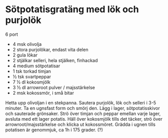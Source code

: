 # Sötpotatisgratäng med lök och purjolök

6 port

 - 4 msk olivolja
 - 2 stora purjolökar, endast vita delen
 - 2 gula lökar
 - 2 stjälkar selleri, hela stjälken, finhackad
 - 4 medium sötpotatisar
 - 1 tsk torkad timjan
 - ½ tsk svartpeppar
 - 7 ½ dl kokosmjölk
 - 3 ½  dl arrowroot pulver / majsstärkelse
 - 2 msk kokossmör, i små bitar

Hetta upp olivoljan i en stekpanna. Sautera purjolök, lök och selleri i 3-5 minuter. Ta en ugnsfast form och smörj den. Lägg i lager, sötpotatisskivor och sauterade grönsaker. Strö över timjan och peppar emellan varje lager, avsluta med ett lager potatis. Häll över kokosmjölk tills det täcker, strö över arrowroot/majsstärkelse och klicka ut kokossmöret. Grädda i ugnen tills potatisen är genommjuk, ca 1h i 175 grader. (?)
